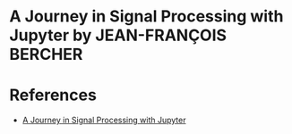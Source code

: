 # A Journey in Signal Processing with Jupyter by JEAN-FRANÇOIS BERCHER


# References

- [A Journey in Signal Processing with Jupyter](https://perso.esiee.fr/~bercherj/Lectures_SignalProcessing)
